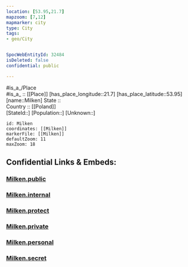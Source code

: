 ```yaml
---
location: [53.95,21.7] 
mapzoom: [7,12] 
mapmarker: city 
type: City
tags:
- geo/City


SpocWebEntityId: 32484
isDeleted: false
confidential: public

---
```

#is_a_/Place  
#is_a_ :: [[Place]] 
[has_place_longitude::21.7] 
[has_place_latitude::53.95] 
[name::Milken] 
State ::  
Country :: [[Poland]]  
[StateId::] 
[Population::] 
[Unknown::] 


```leaflet
id: Milken
coordinates: [[Milken]] 
markerFile: [[Milken]] 
defaultZoom: 11 
maxZoom: 18
```


## Confidential Links & Embeds: 

### [Milken.public](/_public/\Earth\Continent\Europe\Europe~East\Poland\Provinces~Poland\Warmian-Masurian\CityMilken.public.md) 

### [Milken.internal](/_internal/\Earth\Continent\Europe\Europe~East\Poland\Provinces~Poland\Warmian-Masurian\CityMilken.internal.md) 

### [Milken.protect](/_protect/\Earth\Continent\Europe\Europe~East\Poland\Provinces~Poland\Warmian-Masurian\CityMilken.protect.md) 

### [Milken.private](/_private/\Earth\Continent\Europe\Europe~East\Poland\Provinces~Poland\Warmian-Masurian\CityMilken.private.md) 

### [Milken.personal](/_personal/\Earth\Continent\Europe\Europe~East\Poland\Provinces~Poland\Warmian-Masurian\CityMilken.personal.md) 

### [Milken.secret](/_secret/\Earth\Continent\Europe\Europe~East\Poland\Provinces~Poland\Warmian-Masurian\CityMilken.secret.md)

